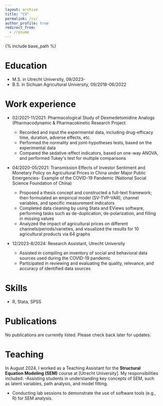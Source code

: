 ```yaml
---
layout: archive
title: "CV"
permalink: /cv/
author_profile: true
redirect_from:
  - /resume
---
```


{% include base_path %}

Education
======
* M.S. in Utrecht University, 09/2023-
* B.S. in Sichuan Agricultural University, 09/2018-06/2022

Work experience
======
* 02/2021-11/2021: Pharmacological Study of Dexmedetomidine Analogs (Pharmacodynamic & Pharmacokinetic Research Project
  * Recorded and input the experimental data, including drug-efficacy time, duration, adverse effects, etc.
  * Performed the normality and joint-hypotheses tests, based on the experimental data
  * Compared the sedative-effect indicators, based on one-way ANOVA, and performed Tukey's test for multiple
comparisons

* 04/2020-05/2021: Transmission Effects of Investor Sentiment and Monetary Policy on Agricultural Prices in China under Major Public
Emergencies- Example of the COVID-19 Pandemic (National Social Science Foundation of China)
  * Proposed a thesis concept and constructed a full-text framework; then formulated an empirical model (SV-TVP-VAR),
channel variables, and specific measurement indicators
  * Completed data cleaning by using Stata and EViews software, performing tasks such as de-duplication, de-polarization,
and filling in missing values
  * Analyzed the impact of agricultural prices on different channels/periods/varieties, and visualized the results for 10
agricultural products via 64 graphs

* 12/2023-8/2024: Research Assistant, Utrecht University
  * Assisted in compiling an inventory of social and behavioral data sources used during the COVID-19 pandemic
  * Participated in reviewing and evaluating the quality, relevance, and accuracy of identified data sources
  
Skills
======
* R, Stata, SPSS

Publications
======
No publications are currently listed. Please check back later for updates.  
  
Teaching
======
In August 2024, I worked as a Teaching Assistant for the **Structural Equation Modeling (SEM)** course at [Utrecht University]. My responsibilities included:
-Assisting students in understanding key concepts of SEM, such as latent variables, path analysis, and model fitting.
- Conducting lab sessions to demonstrate the use of software tools (e.g., R) for SEM analysis.
  

